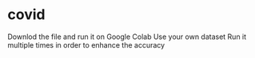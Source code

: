 # covid

Downlod the file and run it on Google Colab
Use your own dataset
Run it multiple times in order to enhance the accuracy
